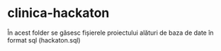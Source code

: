 # clinica-hackaton

În acest folder se găsesc fișierele proiectului alături de baza de date în format sql (hackaton.sql)
